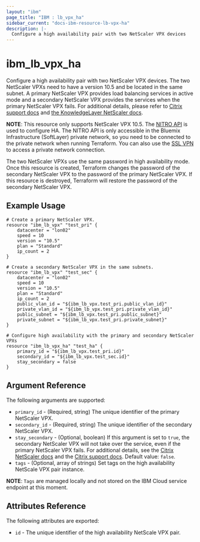 ```yaml
---
layout: "ibm"
page_title: "IBM : lb_vpx_ha"
sidebar_current: "docs-ibm-resource-lb-vpx-ha"
description: |-
  Configure a high availability pair with two NetScaler VPX devices
---
```


# ibm\_lb_vpx_ha

Configure a high availability pair with two NetScaler VPX devices. The two NetScaler VPXs need to have a version 10.5 and be located in the same subnet. A primary NetScaler VPX provides load balancing services in active mode and a secondary NetScaler VPX provides the services when the primary NetScaler VPX fails. For additional details, please refer to  [Citrix support docs](https://support.citrix.com/article/CTX116748) and [the KnowledgeLayer NetScaler docs](http://knowledgelayer.softlayer.com/articles/netscaler-vpx-10-high-availability-setup). 

**NOTE**: This resource only supports NetScaler VPX 10.5. The [NITRO API](https://docs.citrix.com/en-us/netscaler/11/nitro-api.html) is used to configure HA. The NITRO API is only accessible in the Bluemix Infrastructure (SoftLayer) private network, so you need to be connected to the private network when running Terraform. You can also use the [SSL VPN](http://www.softlayer.com/VPN-Access) to access a private network connection. 

The two NetScaler VPXs use the same password in high availability mode. Once this resource is created, Terraform changes the password of the secondary NetScaler VPX to the password of the primary NetScaler VPX. If this resource is destroyed, Terraform will restore the password of the secondary NetScaler VPX. 

## Example Usage

```hcl
# Create a primary NetScaler VPX.
resource "ibm_lb_vpx" "test_pri" {
    datacenter = "lon02"
    speed = 10
    version = "10.5"
    plan = "Standard"
    ip_count = 2
}

# Create a secondary NetScaler VPX in the same subnets.
resource "ibm_lb_vpx" "test_sec" {
    datacenter = "lon02"
    speed = 10
    version = "10.5"
    plan = "Standard"
    ip_count = 2
    public_vlan_id = "${ibm_lb_vpx.test_pri.public_vlan_id}"
    private_vlan_id = "${ibm_lb_vpx.test_pri.private_vlan_id}"
    public_subnet = "${ibm_lb_vpx.test_pri.public_subnet}"
    private_subnet = "${ibm_lb_vpx.test_pri.private_subnet}"
}

# Configure high availability with the primary and secondary NetScaler VPXs
resource "ibm_lb_vpx_ha" "test_ha" {
    primary_id = "${ibm_lb_vpx.test_pri.id}"
    secondary_id = "${ibm_lb_vpx.test_sec.id}"
    stay_secondary = false
}
```

## Argument Reference

The following arguments are supported:

* `primary_id` - (Required, string) The unique identifier of the primary NetScaler VPX.
* `secondary_id` - (Required, string) The unique identifier of the secondary NetScaler VPX.
* `stay_secondary` - (Optional, boolean) If this argument is set to `true`, the secondary NetScaler VPX will not take over the service, even if the primary NetScaler VPX fails. For additional details, see the [Citrix NetScaler docs](https://docs.citrix.com/en-us/netscaler/10-5/ns-system-wrapper-10-con/ns-nw-ha-intro-wrppr-con/ns-nw-ha-frcng-scndry-nd-sty-scndry-tsk.html) and the [Citrix support docs](https://support.citrix.com/article/CTX116748). Default value: `false`.
* `tags` - (Optional, array of strings) Set tags on the high availability NetScale VPX pair instance.

**NOTE**: `Tags` are managed locally and not stored on the IBM Cloud service endpoint at this moment.

## Attributes Reference

The following attributes are exported:

* `id` - The unique identifier of the high availability NetScale VPX pair.
